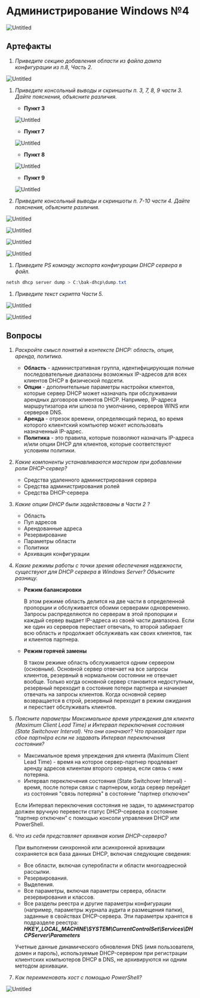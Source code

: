 # Администрирование Windows №4

![Untitled](docs/Untitled.png)

## Артефакты

1. *Приведите секцию добавления области из файла дампа конфигурации из п.8, Часть 2.*

![Untitled](docs/Untitled%201.png)

1. *Приведите консольный выводы и скриншоты п. 3, 7, 8, 9 части 3. Дайте пояснения, 
объясните различия.*
    - **Пункт 3**
    
    ![Untitled](docs/Untitled%202.png)
    
    - **Пункт 7**
    
    ![Untitled](docs/Untitled%203.png)
    
    - **Пункт 8**
    
    ![Untitled](docs/Untitled%204.png)
    
    - **Пункт 9**
    
    ![Untitled](docs/Untitled%205.png)
    

1. *Приведите консольный выводы и скриншоты п. 7-10 части 4. Дайте пояснения, объясните различия.*

![Untitled](docs/Untitled%206.png)

![Untitled](docs/Untitled%207.png)

![Untitled](docs/Untitled%208.png)

![Untitled](docs/Untitled%209.png)

1. *Приведите PS команду экспорта конфигурации DHCP сервера в файл.*

```powershell
netsh dhcp server dump > C:\bak-dhcp\dump.txt
```

1. *Приведите текст скрипта Части 5.*

![Untitled](docs/Untitled%2010.png)

![Untitled](docs/Untitled%2011.png)

## Вопросы

1. *Раскройте смысл понятий в контексте DHCP: область, опция, аренда, политика.*
    - **Область** - административная группа, идентифицирующая полные последовательные диапазоны возможных IP-адресов для всех клиентов DHCP в физической подсети.
    - **Опции** - дополнительные параметры настройки клиентов, которые сервер DHCP может назначать при обслуживании арендных договоров клиентов DHCP. Например, IP-адреса маршрутизатора или шлюза по умолчанию, серверов WINS или серверов DNS.
    - **Аренда** - отрезок времени, определяющий период, во время которого клиентский компьютер может использовать назначенный IP-адрес.
    - **Политика** - это правила, которые позволяют назначать IP-адреса и/или опции DHCP для клиентов, которые соответствуют условиям политики.
2. *Какие компоненты устанавливаются мастером при добавлении роли DHCP-сервер?*
    - Средства удаленного администрирования сервера
    - Средства администрирования ролей
    - Средства DHCP-сервера
3. *Какие опции DHCP были задействованы в Части 2 ?*
    - Область
    - Пул адресов
    - Арендованные адреса
    - Резервирование
    - Параметры области
    - Политики
    - Архивация конфигурации
4. *Какие режимы работы с точки зрения обеспечения надежности, существуют для DHCP сервера в Windows Server? Объясните разницу.*

    - **Режим балансировки**
        
        В этом режиме область делится на две части в определенной пропорции и обслуживается обоими серверами одновременно. Запросы распределяются по серверам в этой пропорции и каждый сервер выдает IP-адреса из своей части диапазона. Если же один из серверов перестает отвечать, то второй забирает всю область и продолжает обслуживать как своих клиентов, так и клиентов партнера.
        
    - **Режим горячей замены**
        
        В таком режиме область обслуживается одним сервером (основным). Основной сервер отвечает на все запросы клиентов, резервный в нормальном состоянии не отвечает вообще. Только когда основной сервер становится недоступным, резервный переходит в состояние потери партнера и начинает отвечать на запросы клиентов. Когда основной сервер возвращается в строй, резервный переходит в режим ожидания и перестает обслуживать клиентов.
        
5. *Поясните параметры Максимальное время упреждения для клиента (Maximum Client Lead Time) и Интервал переключения состояния (State Switchover Interval). Что они означают? Что произойдет при сбое партнёра если не задавать Интервал переключения состояния?*

    - Максимальное время упреждения для клиента (Maximum Client Lead Time) - время на которое сервер-партнер продлевает аренду адресов клиентам второго сервера, если связь с ним потеряна.
    - Интервал переключения состояния (State Switchover Interval) - время, после потери связи с партнером, когда сервер перейдет из состояния "связь потеряна" в состояние "партнер отключен"
    
    Если Интервал переключения состояния не задан, то администратор должен вручную перевести статус DHCP-сервера в состояние “партнер отключен” с помощью консоли управления DHCP или PowerShell.
    
6. *Что из себя представляет архивная копия DHCP-сервера?*
    
    При выполнении синхронной или асинхронной архивации сохраняется вся база данных DHCP, включая следующие сведения:
    
    - Все области, включая суперобласти и области многоадресной рассылки.
    - Резервирования.
    - Выделения.
    - Все параметры, включая параметры сервера, области резервирования и классов.
    - Все разделы реестра и другие параметры конфигурации (например, параметры журнала аудита и размещения папки), заданные в свойствах DHCP-сервера. Эти параметры хранятся в подразделе реестра: ***HKEY_LOCAL_MACHINE\SYSTEM\CurrentControlSet\Services\DHCPServer\Parameters***
    
    Учетные данные динамического обновления DNS (имя пользователя, домен и пароль), используемые DHCP-сервером при регистрации клиентских компьютеров DHCP в DNS, не архивируются ни одним методом архивации.
    
7. *Как переименовать хост с помощью PowerShell?*

![Untitled](docs/Untitled%2012.png)